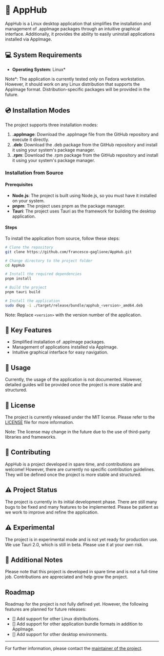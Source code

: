 # 🚀 AppHub

AppHub is a Linux desktop application that simplifies the installation and management of .appImage packages through an intuitive graphical interface. Additionally, it provides the ability to easily uninstall applications installed via AppImage.

## 💻 System Requirements
- **Operating System:** Linux*

Note*: The application is currently tested only on Fedora workstation. 
However, it should work on any Linux distribution that supports the AppImage format.
Distribution-specific packages will be provided in the future.

## 💿 Installation Modes
The project supports three installation modes:
1. **.appImage**: Download the .appImage file from the GitHub repository and execute it directly.
2. **.deb**: Download the .deb package from the GitHub repository and install it using your system's package manager.
3. **.rpm**: Download the .rpm package from the GitHub repository and install it using your system's package manager.

### Installation from Source

#### Prerequisites
- **Node.js**: The project is built using Node.js, so you must have it installed on your system.
- **pnpm**: The project uses pnpm as the package manager.
- **Tauri**: The project uses Tauri as the framework for building the desktop application.

#### Steps

To install the application from source, follow these steps:

```bash
# Clone the repository
git clone https://github.com/francesco-gaglione/AppHub.git

# Change directory to the project folder
cd AppHub

# Install the required dependencies
pnpm install

# Build the project
pnpm tauri build

# Install the application
sudo dkpg -i ./target/release/bundle/apphub_<version>_amd64.deb
```
Note: Replace `<version>` with the version number of the application.

## 🌟 Key Features
- Simplified installation of .appImage packages.
- Management of applications installed via AppImage.
- Intuitive graphical interface for easy navigation.

## 📖 Usage
Currently, the usage of the application is not documented. However, detailed guides will be provided once the project is more stable and structured.

## 📝 License
The project is currently released under the MIT license. Please refer to the [LICENSE](LICENSE) file for more information.

Note: The license may change in the future due to the use of third-party libraries and frameworks.

## 🤝 Contributing
AppHub is a project developed in spare time, and contributions are welcome! However, there are currently no specific contribution guidelines. They will be defined once the project is more stable and structured.

## ⚠️ Project Status
The project is currently in its initial development phase. There are still many bugs to be fixed and many features to be implemented. Please be patient as we work to improve and refine the application.

## ⚠️ Experimental
The project is in experimental mode and is not yet ready for production use. 
We use Tauri 2.0, which is still in beta.
Please use it at your own risk.

## 📌 Additional Notes
Please note that this project is developed in spare time and is not a full-time job. Contributions are appreciated and help grow the project.

## Roadmap

Roadmap for the project is not fully defined yet. However, the following features are planned for future releases:

- [] Add support for other Linux distributions.
- [] Add support for other application bundle formats in addition to AppImage.
- [] Add support for other desktop environments.

---

For further information, please contact the [maintainer of the project](mailto:francesco.gaglione.p@gmail.com).
